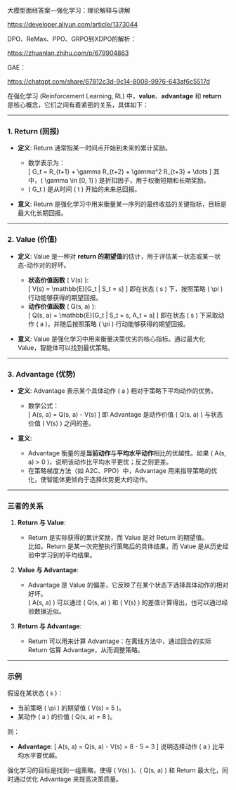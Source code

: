 大模型面经答案—强化学习：理论解释与讲解

https://developer.aliyun.com/article/1373044


DPO、ReMax、PPO、GRPO到XDPO的解析：

https://zhuanlan.zhihu.com/p/679904863

GAE：

https://chatgpt.com/share/67812c3d-9c14-8008-9976-643af6c5517d

在强化学习 (Reinforcement Learning, RL) 中，**value**、**advantage** 和 **return** 是核心概念，它们之间有着紧密的关系，具体如下：

---

### **1. Return (回报)**
- **定义**: Return 通常指某一时间点开始到未来的累计奖励。  
  - 数学表示为：  
    \[
    G_t = R_{t+1} + \gamma R_{t+2} + \gamma^2 R_{t+3} + \dots
    \]
    其中，\( \gamma \in [0, 1] \) 是折扣因子，用于权衡短期和长期奖励。
  - \( G_t \) 是从时间 \( t \) 开始的未来总回报。

- **意义**: Return 是强化学习中用来衡量某一序列的最终收益的关键指标，目标是最大化长期回报。

---

### **2. Value (价值)**
- **定义**: Value 是一种对 **return 的期望值**的估计，用于评估某一状态或某一状态-动作对的好坏。
  - **状态价值函数** \( V(s) \):  
    \[
    V(s) = \mathbb{E}[G_t | S_t = s]
    \]
    即在状态 \( s \) 下，按照策略 \( \pi \) 行动能够获得的期望回报。
  - **动作价值函数** \( Q(s, a) \):  
    \[
    Q(s, a) = \mathbb{E}[G_t | S_t = s, A_t = a]
    \]
    即在状态 \( s \) 下采取动作 \( a \)，并随后按照策略 \( \pi \) 行动能够获得的期望回报。

- **意义**: Value 是强化学习中用来衡量决策优劣的核心指标。通过最大化 Value，智能体可以找到最优策略。

---

### **3. Advantage (优势)**
- **定义**: Advantage 表示某个具体动作 \( a \) 相对于策略下平均动作的优势。  
  - 数学公式：  
    \[
    A(s, a) = Q(s, a) - V(s)
    \]
    即 Advantage 是动作价值 \( Q(s, a) \) 与状态价值 \( V(s) \) 之间的差。

- **意义**:
  - Advantage 衡量的是**当前动作**与**平均水平动作**相比的优越性。如果 \( A(s, a) > 0 \)，说明该动作比平均水平更优；反之则更差。
  - 在策略梯度方法（如 A2C、PPO）中，Advantage 用来指导策略的优化，使智能体更倾向于选择优势更大的动作。

---

### **三者的关系**
1. **Return 与 Value**:
   - Return 是实际获得的累计奖励，而 Value 是对 Return 的期望值。  
     比如，Return 是某一次完整执行策略后的具体结果，而 Value 是从历史经验中学习到的平均结果。

2. **Value 与 Advantage**:
   - Advantage 是 Value 的偏差，它反映了在某个状态下选择具体动作的相对好坏。  
     \( A(s, a) \) 可以通过 \( Q(s, a) \) 和 \( V(s) \) 的差值计算得出，也可以通过经验数据近似。

3. **Return 与 Advantage**:
   - Return 可以用来计算 Advantage：在离线方法中，通过回合的实际 Return 估算 Advantage，从而调整策略。

---

### **示例**
假设在某状态 \( s \)：
- 当前策略 \( \pi \) 的期望值 \( V(s) = 5 \)。
- 某动作 \( a \) 的价值 \( Q(s, a) = 8 \)。

则：
- **Advantage**:
  \[
  A(s, a) = Q(s, a) - V(s) = 8 - 5 = 3
  \]
  说明选择动作 \( a \) 比平均水平要优越。

强化学习的目标是找到一组策略，使得 \( V(s) \)、\( Q(s, a) \) 和 Return 最大化，同时通过优化 Advantage 来提高决策质量。
